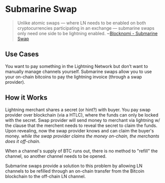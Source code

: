 # Submarine Swap

>Unlike atomic swaps — where LN needs to be enabled on both cryptocurrencies participating in an exchange — submarine swaps only need one side to be lightning enabled. ~[Blocknomi - Submarine Swap](https://blockonomi.com/submarine-swaps/)

## Use Cases

You want to pay something in the Lightning Network but don’t want to manually manage channels yourself. Submarine swaps allow you to use your on-chain bitcoins to pay the lightning invoice (through a swap provider).

## How it Works

Lightning merchant shares a secret (or hint?) with buyer. You pay swap provider over blockchain (via a HTLC), where the funds can only be locked with the secret. Swap provider will send money to merchant via lightning w/ the clause that the merchent needs to reveal the secret to claim the funds. Upon revealing, now the swap provider knows and can claim the buyer's money. _while the swap provider claims the money on-chain, the merchants does it off-chain._

When a channel's supply of BTC runs out, there is no method to "refill" the channel, so another channel needs to be opened.

Submarine swaps provide a solution to this problem by allowing LN channels to be refilled through an on-chain transfer from the Bitcoin blockchain to the off-chain LN channel.
